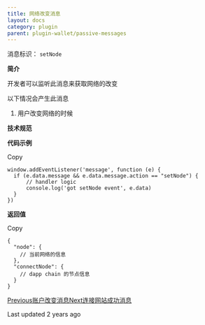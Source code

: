 ```yaml
---
title: 网络改变消息
layout: docs
category: plugin
parent: plugin-wallet/passive-messages
---
```


消息标识： `setNode`

**简介**

开发者可以监听此消息来获取网络的改变

以下情况会产生此消息

  1. 用户改变网络的时候

**技术规范**

**代码示例**

Copy

    window.addEventListener('message', function (e) {
      if (e.data.message && e.data.message.action == "setNode") {
          // handler logic
          console.log('got setNode event', e.data)
      }
    })

**返回值**

Copy

    {
      "node": {
        // 当前网络的信息
      },
      "connectNode": {
        // dapp chain 的节点信息
      }
    }

[Previous账户改变消息](https://docs-zh.tronlink.org/cha-jian-qian-bao/bei-dong-jie-shou-tronlink-cha-jian-de-xiao-xi/zhang-hu-gai-bian-xiao-xi)[Next连接网站成功消息](https://docs-zh.tronlink.org/cha-jian-qian-bao/bei-dong-jie-shou-tronlink-cha-jian-de-xiao-xi/lian-jie-wang-zhan-cheng-gong-xiao-xi)

Last updated 2 years ago